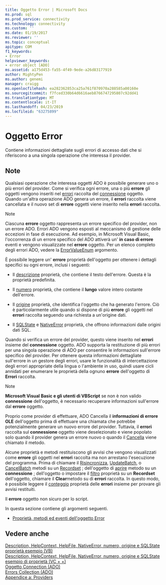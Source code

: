 ```yaml
---
title: Oggetto Error | Microsoft Docs
ms.prod: sql
ms.prod_service: connectivity
ms.technology: connectivity
ms.custom: ''
ms.date: 01/19/2017
ms.reviewer: ''
ms.topic: conceptual
apitype: COM
f1_keywords:
- Error
helpviewer_keywords:
- error object [ADO]
ms.assetid: a175d453-fa55-4f49-9ede-a26d83177919
author: MightyPen
ms.author: genemi
manager: craigg
ms.openlocfilehash: ea282362853ca25a761f870970a288585a00160e
ms.sourcegitcommit: f7fced330b64d6616aeb8766747295807c92dd41
ms.translationtype: MT
ms.contentlocale: it-IT
ms.lasthandoff: 04/23/2019
ms.locfileid: "63275899"
---
```

# <a name="error-object"></a>Oggetto Error
Contiene informazioni dettagliate sugli errori di accesso dati che si riferiscono a una singola operazione che interessa il provider.  
  
## <a name="remarks"></a>Note  
 Qualsiasi operazione che interessa oggetti ADO è possibile generare uno o più errori del provider. Come si verifica ogni errore, una o più **errore** gli oggetti vengono inseriti nel [errori](../../../ado/reference/ado-api/errors-collection-ado.md) raccolta del [connessione](../../../ado/reference/ado-api/connection-object-ado.md) oggetto. Quando un'altra operazione ADO genera un errore, il **errori** raccolta viene cancellata e il nuovo set di **errore** oggetti viene inserito nella **errori** raccolta.  
  
> [!NOTE]
>  Ciascuna **errore** oggetto rappresenta un errore specifico del provider, non un errore ADO. Errori ADO vengono esposti al meccanismo di gestione delle eccezioni in fase di esecuzione. Ad esempio, in Microsoft Visual Basic, l'occorrenza di un errore specifico del ADO attiverà un' **in caso di errore** eventi e vengono visualizzate nel **errore** oggetto. Per un elenco completo degli errori ADO, vedere la [ErrorValueEnum](../../../ado/reference/ado-api/errorvalueenum.md) argomento.  
  
 È possibile leggere un' **errore** proprietà dell'oggetto per ottenere i dettagli specifici su ogni errore, inclusi i seguenti:  
  
-   Il [descrizione](../../../ado/reference/ado-api/description-property.md) proprietà, che contiene il testo dell'errore. Questa è la proprietà predefinita.  
  
-   Il [numero](../../../ado/reference/ado-api/number-property-ado.md) proprietà, che contiene il **lungo** valore intero costante dell'errore.  
  
-   Il [origine](../../../ado/reference/ado-api/source-property-ado-error.md) proprietà, che identifica l'oggetto che ha generato l'errore. Ciò è particolarmente utile quando si dispone di più **errore** gli oggetti nel **errori** raccolta seguendo una richiesta a un'origine dati.  
  
-   Il [SQLState](../../../ado/reference/ado-api/sqlstate-property.md) e [NativeError](../../../ado/reference/ado-api/nativeerror-property-ado.md) proprietà, che offrono informazioni dalle origini dati SQL.  
  
 Quando si verifica un errore del provider, questo viene inserito nel **errori** insieme del **connessione** oggetto. ADO supporta la restituzione di più errori per una singola operazione di ADO per consentire le informazioni sull'errore specifico del provider. Per ottenere questa informazioni dettagliate sull'errore in un gestore degli errori, usare le funzionalità di intercettazione degli errori appropriate della lingua o l'ambiente in uso, quindi usare cicli annidati per enumerare le proprietà della ognuno **errore** dell'oggetto di **Errori** raccolta.  
  
> [!NOTE]
>  **Microsoft Visual Basic e gli utenti di VBScript** se non è non valido **connessione** dell'oggetto, è necessario recuperare informazioni sull'errore dal **errore** oggetto.  
  
 Proprio come provider di effettuare, ADO Cancella il **informazioni di errore OLE** dell'oggetto prima di effettuare una chiamata che potrebbe potenzialmente generare un nuovo errore del provider. Tuttavia, il **errori** raccolta sul **connessione** oggetto viene deselezionato e viene popolato solo quando il provider genera un errore nuovo o quando il [Cancella](../../../ado/reference/ado-api/clear-method-ado.md) viene chiamato il metodo.  
  
 Alcune proprietà e metodi restituiscono gli avvisi che vengono visualizzati come **errore** gli oggetti nel **errori** raccolta ma non arrestano l'esecuzione del programma. Prima di chiamare il [Risincronizza](../../../ado/reference/ado-api/resync-method.md), [UpdateBatch](../../../ado/reference/ado-api/updatebatch-method.md), o [CancelBatch](../../../ado/reference/ado-api/cancelbatch-method-ado.md) metodi su un [Recordset](../../../ado/reference/ado-api/recordset-object-ado.md) ; dell'oggetto di [aprire](../../../ado/reference/ado-api/open-method-ado-connection.md) metodo su un **connessione** ; dell'oggetto o impostare il [filtro](../../../ado/reference/ado-api/filter-property.md) proprietà su un **Recordset** dell'oggetto, chiamare il **Clear**metodo su di **errori** raccolta. In questo modo, è possibile leggere il [conteggio](../../../ado/reference/ado-api/count-property-ado.md) proprietà delle **errori** insieme per provare gli avvisi restituiti.  
  
 Il **errore** oggetto non sicuro per lo script.  
  
 In questa sezione contiene gli argomenti seguenti.  
  
-   [Proprietà, metodi ed eventi dell'oggetto Error](../../../ado/reference/ado-api/error-object-properties-methods-and-events.md)  
  
## <a name="see-also"></a>Vedere anche  
 [Description, HelpContext, HelpFile, NativeError, numero, origine e SQLState proprietà esempio (VB)](../../../ado/reference/ado-api/description-helpcontext-helpfile-nativeerror-number-source-example-vb.md)   
 [Description, HelpContext, HelpFile, NativeError, numero, origine e SQLState esempio di proprietà (VC + +)](../../../ado/reference/ado-api/description-helpcontext-helpfile-nativeerror-number-source-example-vc.md)   
 [Oggetto Connection (ADO)](../../../ado/reference/ado-api/connection-object-ado.md)   
 [Errors Collection (ADO)](../../../ado/reference/ado-api/errors-collection-ado.md)   
 [Appendice a: Providers](../../../ado/guide/appendixes/appendix-a-providers.md)
